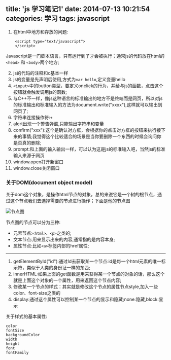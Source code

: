 title: 'js 学习笔记1'
date: 2014-07-13 10:21:54
categories: 学习
tags: javascript
---

1. 在html中地方和存放的问题:
```
	<script type="text/javascript">
	</script>
```
Javascript是一门脚本语言，只有运行到了才会被执行；通常js的代码放在html的`<head>` 和 `<body>`两个地方;

2. js的代码的注释和c基本一样
3. js的变量是先声明后使用,方式为`var hello`,定义变量hello
4. `<input>`中的button类型，要定义onclick的行为，并给与js的函数，点击这个按钮就会触发调用js的函数;
5. 与C++不一样，像js这种语言的标准输出的地方不是终端而是网页，所以对js的标准输出和标准输入的方法为document.write("xxxx"),这样就可以输出到网页了;
6. 字符串连接操作符:`+`
7. alert出现一个警告弹窗,只能输出字符串和变量
8. confirm("xxx"):这个是确认对方框，会根据你的点击对方框的按钮来执行接下来的事情;我觉得这个比较适合的场景是当你要删除一个东西的时候会询问你是否真的删除;
9. prompt:和上面的输入输出一样，可以认为这是js的标准输入吧，当然js的标准输入来源于网页
10. window.open打开新窗口
11. window.close关闭窗口

### 关于DOM(document object model)

关于dom这个对象，是操作html节点的对象，总的来说它是一个树的根节点，通过这个节点我们去选择需要的节点进行操作；下面是他的节点图

![节点图](http://frgeek-bed.qiniudn.com/other_js%E8%8A%82%E7%82%B9%E5%9B%BE.jpg)

节点图的节点可以分为三种:

- 元素节点:`<html>、<p>`之类的;
- 文本节点:用来显示出来的内容,通常指的是内容本身;
- 属性节点:比如`<a>`标签内部的href属性;
***
1. getElementById("id"):通过Id去获取某一个节点:id是每一个html元素的唯一标示符，类似于人类的身份证一样的东西;
2. innerHTML:如果上面的get函数是用来获得某一个节点的对象的话，那么这个就是上面这个对象的一个属性，用来返回这个节点内容;
3. 修改某一个节点的样式：其实就是修改这个节点的属性节点style,加入一些color、font-size之类的
4. display:通过这个属性可以控制某一个节点的显示和隐藏;none:隐藏,block:显示

关于样式的基本属性:

	color
	fontSize
	backgroundColor
	width
	height
	font
	fontFamily

